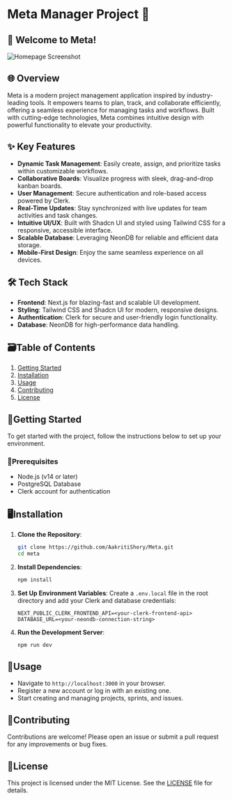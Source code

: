 # Meta Manager Project 🌟 
## 🔄 Welcome to Meta!

![Homepage Screenshot](https://drive.google.com/uc?export=view&id=1i2BO6IlcGiEagZhNEFzSo4DnmKbAMYZq)


## 🌐 Overview

Meta is a modern project management application inspired by industry-leading tools. It empowers teams to plan, track, and collaborate efficiently, offering a seamless experience for managing tasks and workflows. Built with cutting-edge technologies, Meta combines intuitive design with powerful functionality to elevate your productivity.

## ✨ Key Features  
- **Dynamic Task Management**: Easily create, assign, and prioritize tasks within customizable workflows.  
- **Collaborative Boards**: Visualize progress with sleek, drag-and-drop kanban boards.  
- **User Management**: Secure authentication and role-based access powered by Clerk.  
- **Real-Time Updates**: Stay synchronized with live updates for team activities and task changes.  
- **Intuitive UI/UX**: Built with Shadcn UI and styled using Tailwind CSS for a responsive, accessible interface.  
- **Scalable Database**: Leveraging NeonDB for reliable and efficient data storage.  
- **Mobile-First Design**: Enjoy the same seamless experience on all devices.
  
## 🛠️ Tech Stack  
- **Frontend**: Next.js for blazing-fast and scalable UI development.  
- **Styling**: Tailwind CSS and Shadcn UI for modern, responsive designs.  
- **Authentication**: Clerk for secure and user-friendly login functionality.  
- **Database**: NeonDB for high-performance data handling.  

## 🗃️Table of Contents

1. [Getting Started](#getting-started)
2. [Installation](#installation)
3. [Usage](#usage)
4. [Contributing](#contributing)
5. [License](#license)

## 🚀Getting Started

To get started with the project, follow the instructions below to set up your environment.

### 📱Prerequisites

- Node.js (v14 or later)
- PostgreSQL Database
- Clerk account for authentication

## 🖥️Installation

1. **Clone the Repository**:
   ```bash
   git clone https://github.com/AakritiShory/Meta.git
   cd meta
   ```

2. **Install Dependencies**:
   ```bash
   npm install
   ```

3. **Set Up Environment Variables**:
   Create a `.env.local` file in the root directory and add your Clerk and database credentials:
   ```plaintext
   NEXT_PUBLIC_CLERK_FRONTEND_API=<your-clerk-frontend-api>
   DATABASE_URL=<your-neondb-connection-string>
   ```

4. **Run the Development Server**:
   ```bash
   npm run dev
   ```

## 🎨Usage

- Navigate to `http://localhost:3000` in your browser.
- Register a new account or log in with an existing one.
- Start creating and managing projects, sprints, and issues.

## 🤝Contributing

Contributions are welcome! Please open an issue or submit a pull request for any improvements or bug fixes.

## 📄License

This project is licensed under the MIT License. See the [LICENSE](LICENSE) file for details.
